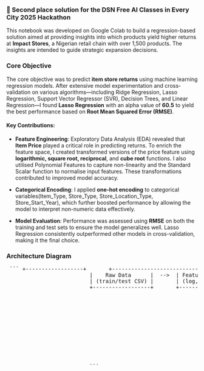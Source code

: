 ### 🥈 Second place solution for the DSN Free AI Classes in Every City 2025 Hackathon

This notebook was developed on Google Colab to build a regression-based solution aimed at providing insights into which products yield higher returns at **Impact Stores**, a Nigerian retail chain with over 1,500 products. The insights are intended to guide strategic expansion decisions.

### Core Objective
The core objective was to predict **item store returns** using machine learning regression models. After extensive model experimentation and cross-validation on various algorithms—including Ridge Regression, Lasso Regression, Support Vector Regressor (SVR), Decision Trees, and Linear Regression—I found **Lasso Regression** with an alpha value of **60.5** to yield the best performance based on **Root Mean Squared Error (RMSE)**.

#### Key Contributions:

* **Feature Engineering**:
  Exploratory Data Analysis (EDA) revealed that **Item Price** played a critical role in predicting returns. To enrich the feature space, I created transformed versions of the price feature using **logarithmic, square root, reciprocal**, and **cube root** functions. I also utilised Polynomial Features to capture non-linearity and the Standard Scalar function to normalise input features. These transformations contributed to improved model accuracy.

* **Categorical Encoding**:
  I applied **one-hot encoding** to categorical variables(Item_Type, Store_Type, Store_Location_Type, Store_Start_Year), which further boosted performance by allowing the model to interpret non-numeric data effectively.

* **Model Evaluation**:
  Performance was assessed using **RMSE** on both the training and test sets to ensure the model generalizes well. Lasso Regression consistently outperformed other models in cross-validation, making it the final choice.

### Architecture Diagram
<pre lang="markdown"> ``` +------------------+       +----------------------------------------+       +-----------------------------+       +------------------------+
                          |    Raw Data      |  -->  | Feature Transformation                 |  -->  | One-Hot Encoding            |  -->  | Polynomial Features     |
                          | (train/test CSV) |       | (log, reciprocal, sqrt, cube_root)     |       | (Categorical Variables)     |       | (degree = 2)            |
                          +------------------+       +----------------------------------------+       +-----------------------------+       +------------------------+
                                                                                                                                                        |
                                                                                                                                                        v
                                                                                                                                             +------------------------+
                                                                                                                                             | Standard Scaling       |
                                                                                                                                             | (Normalization)        |
                                                                                                                                             +------------------------+
                                                                                                                                                        |
                                                                                                                                                        v
                                                                                                                                             +------------------------+
                                                                                                                                             |  Lasso Regression      |
                                                                                                                                             |  (Training & Prediction)|
                                                                                                                                             +------------------------+
                          ``` </pre>
                          



